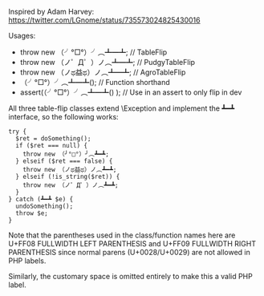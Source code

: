 Inspired by Adam Harvey: https://twitter.com/LGnome/status/735573024825430016

Usages:
  * throw new （╯°□°）╯︵┻━┻; // TableFlip
  * throw new （ノ゜Д゜）ノ︵┻━┻; // PudgyTableFlip
  * throw new （ノಥ益ಥ）ノ︵┻━┻; // AgroTableFlip
  * （╯°□°）╯︵┻━┻(); // Function shorthand
  * assert(（╯°□°）╯︵┻━┻() ); // Use in an assert to only flip in dev

All three table-flip classes extend \Exception and implement the ┻━┻ interface,
so the following works:

```
try {
  $ret = doSomething();
  if ($ret === null) {
    throw new （╯°□°）╯︵┻━┻;
  } elseif ($ret === false) {
    throw new （ノಥ益ಥ）ノ︵┻━┻;
  } elseif (!is_string($ret)) {
    throw new （ノ゜Д゜）ノ︵┻━┻;
  }
} catch (┻━┻ $e) {
  undoSomething();
  throw $e;
}
```

Note that the parentheses used in the class/function names here are
U+FF08 FULLWIDTH LEFT PARENTHESIS and U+FF09 FULLWIDTH RIGHT PARENTHESIS
since normal parens (U+0028/U+0029) are not allowed in PHP labels.

Similarly, the customary space is omitted entirely to make this a valid PHP label.
